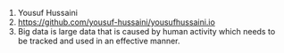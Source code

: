 1. Yousuf Hussaini
2. https://github.com/yousuf-hussaini/yousufhussaini.io
3. Big data is large data that is caused by human activity which needs to be tracked and used in an effective manner. 
